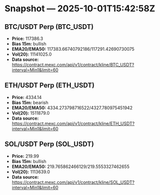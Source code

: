 # Snapshot — 2025-10-01T15:42:58Z

## BTC/USDT Perp (BTC_USDT)
- **Price:** 117386.3
- **Bias 15m:** bullish
- **EMA20/EMA50:** 117383.66740792186/117291.42690730075
- **Vol(20):** 11141025.0
- **Data source:** https://contract.mexc.com/api/v1/contract/kline/BTC_USDT?interval=Min1&limit=60

## ETH/USDT Perp (ETH_USDT)
- **Price:** 4334.14
- **Bias 15m:** bearish
- **EMA20/EMA50:** 4334.273798716522/4327.780975451942
- **Vol(20):** 1511879.0
- **Data source:** https://contract.mexc.com/api/v1/contract/kline/ETH_USDT?interval=Min1&limit=60

## SOL/USDT Perp (SOL_USDT)
- **Price:** 219.99
- **Bias 15m:** bullish
- **EMA20/EMA50:** 219.765862466129/219.5553327462655
- **Vol(20):** 1113639.0
- **Data source:** https://contract.mexc.com/api/v1/contract/kline/SOL_USDT?interval=Min1&limit=60
